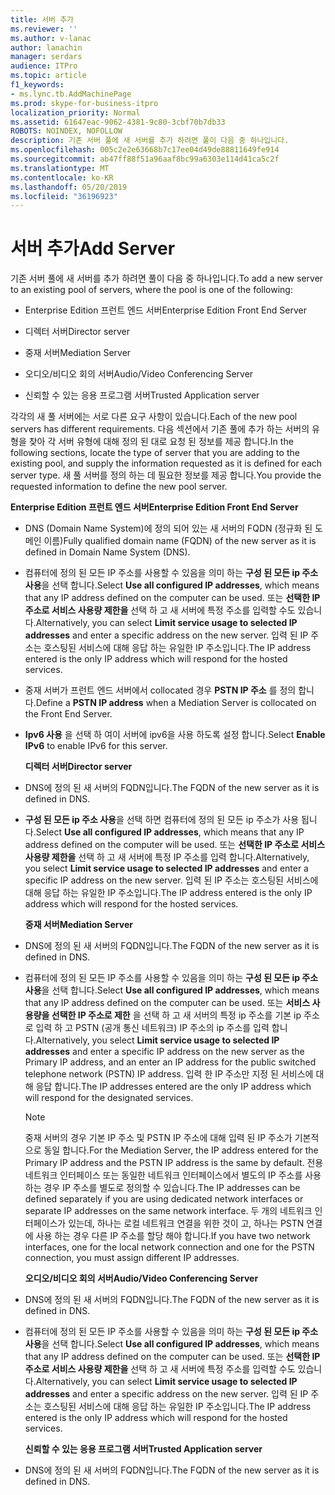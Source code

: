 ```yaml
---
title: 서버 추가
ms.reviewer: ''
ms.author: v-lanac
author: lanachin
manager: serdars
audience: ITPro
ms.topic: article
f1_keywords:
- ms.lync.tb.AddMachinePage
ms.prod: skype-for-business-itpro
localization_priority: Normal
ms.assetid: 61647eac-9062-4381-9c80-3cbf70b7db33
ROBOTS: NOINDEX, NOFOLLOW
description: 기존 서버 풀에 새 서버를 추가 하려면 풀이 다음 중 하나입니다.
ms.openlocfilehash: 005c2e2e63668b7c17ee04d49de88811649fe914
ms.sourcegitcommit: ab47ff88f51a96aaf8bc99a6303e114d41ca5c2f
ms.translationtype: MT
ms.contentlocale: ko-KR
ms.lasthandoff: 05/20/2019
ms.locfileid: "36196923"
---
```

# <a name="add-server"></a><span data-ttu-id="2b8df-103">서버 추가</span><span class="sxs-lookup"><span data-stu-id="2b8df-103">Add Server</span></span>
 
<span data-ttu-id="2b8df-104">기존 서버 풀에 새 서버를 추가 하려면 풀이 다음 중 하나입니다.</span><span class="sxs-lookup"><span data-stu-id="2b8df-104">To add a new server to an existing pool of servers, where the pool is one of the following:</span></span>
  
- <span data-ttu-id="2b8df-105">Enterprise Edition 프런트 엔드 서버</span><span class="sxs-lookup"><span data-stu-id="2b8df-105">Enterprise Edition Front End Server</span></span>
    
- <span data-ttu-id="2b8df-106">디렉터 서버</span><span class="sxs-lookup"><span data-stu-id="2b8df-106">Director server</span></span>
    
- <span data-ttu-id="2b8df-107">중재 서버</span><span class="sxs-lookup"><span data-stu-id="2b8df-107">Mediation Server</span></span>
    
- <span data-ttu-id="2b8df-108">오디오/비디오 회의 서버</span><span class="sxs-lookup"><span data-stu-id="2b8df-108">Audio/Video Conferencing Server</span></span>
    
- <span data-ttu-id="2b8df-109">신뢰할 수 있는 응용 프로그램 서버</span><span class="sxs-lookup"><span data-stu-id="2b8df-109">Trusted Application server</span></span>
    
<span data-ttu-id="2b8df-110">각각의 새 풀 서버에는 서로 다른 요구 사항이 있습니다.</span><span class="sxs-lookup"><span data-stu-id="2b8df-110">Each of the new pool servers has different requirements.</span></span> <span data-ttu-id="2b8df-111">다음 섹션에서 기존 풀에 추가 하는 서버의 유형을 찾아 각 서버 유형에 대해 정의 된 대로 요청 된 정보를 제공 합니다.</span><span class="sxs-lookup"><span data-stu-id="2b8df-111">In the following sections, locate the type of server that you are adding to the existing pool, and supply the information requested as it is defined for each server type.</span></span> <span data-ttu-id="2b8df-112">새 풀 서버를 정의 하는 데 필요한 정보를 제공 합니다.</span><span class="sxs-lookup"><span data-stu-id="2b8df-112">You provide the requested information to define the new pool server.</span></span>
  
 <span data-ttu-id="2b8df-113">**Enterprise Edition 프런트 엔드 서버**</span><span class="sxs-lookup"><span data-stu-id="2b8df-113">**Enterprise Edition Front End Server**</span></span>
  
- <span data-ttu-id="2b8df-114">DNS (Domain Name System)에 정의 되어 있는 새 서버의 FQDN (정규화 된 도메인 이름)</span><span class="sxs-lookup"><span data-stu-id="2b8df-114">Fully qualified domain name (FQDN) of the new server as it is defined in Domain Name System (DNS).</span></span>
    
- <span data-ttu-id="2b8df-115">컴퓨터에 정의 된 모든 IP 주소를 사용할 수 있음을 의미 하는 **구성 된 모든 ip 주소 사용**을 선택 합니다.</span><span class="sxs-lookup"><span data-stu-id="2b8df-115">Select **Use all configured IP addresses**, which means that any IP address defined on the computer can be used.</span></span> <span data-ttu-id="2b8df-116">또는 **선택한 IP 주소로 서비스 사용량 제한을** 선택 하 고 새 서버에 특정 주소를 입력할 수도 있습니다.</span><span class="sxs-lookup"><span data-stu-id="2b8df-116">Alternatively, you can select **Limit service usage to selected IP addresses** and enter a specific address on the new server.</span></span> <span data-ttu-id="2b8df-117">입력 된 IP 주소는 호스팅된 서비스에 대해 응답 하는 유일한 IP 주소입니다.</span><span class="sxs-lookup"><span data-stu-id="2b8df-117">The IP address entered is the only IP address which will respond for the hosted services.</span></span>
    
- <span data-ttu-id="2b8df-118">중재 서버가 프런트 엔드 서버에서 collocated 경우 **PSTN IP 주소** 를 정의 합니다.</span><span class="sxs-lookup"><span data-stu-id="2b8df-118">Define a **PSTN IP address** when a Mediation Server is collocated on the Front End Server.</span></span>
    
- <span data-ttu-id="2b8df-119">**Ipv6 사용** 을 선택 하 여이 서버에 ipv6을 사용 하도록 설정 합니다.</span><span class="sxs-lookup"><span data-stu-id="2b8df-119">Select **Enable IPv6** to enable IPv6 for this server.</span></span>
    
  <span data-ttu-id="2b8df-120">**디렉터 서버**</span><span class="sxs-lookup"><span data-stu-id="2b8df-120">**Director server**</span></span>
  
- <span data-ttu-id="2b8df-121">DNS에 정의 된 새 서버의 FQDN입니다.</span><span class="sxs-lookup"><span data-stu-id="2b8df-121">The FQDN of the new server as it is defined in DNS.</span></span>
    
- <span data-ttu-id="2b8df-122">**구성 된 모든 ip 주소 사용**을 선택 하면 컴퓨터에 정의 된 모든 ip 주소가 사용 됩니다.</span><span class="sxs-lookup"><span data-stu-id="2b8df-122">Select **Use all configured IP addresses**, which means that any IP address defined on the computer will be used.</span></span> <span data-ttu-id="2b8df-123">또는 **선택한 IP 주소로 서비스 사용량 제한을** 선택 하 고 새 서버에 특정 IP 주소를 입력 합니다.</span><span class="sxs-lookup"><span data-stu-id="2b8df-123">Alternatively, you select **Limit service usage to selected IP addresses** and enter a specific IP address on the new server.</span></span> <span data-ttu-id="2b8df-124">입력 된 IP 주소는 호스팅된 서비스에 대해 응답 하는 유일한 IP 주소입니다.</span><span class="sxs-lookup"><span data-stu-id="2b8df-124">The IP address entered is the only IP address which will respond for the hosted services.</span></span>
    
  <span data-ttu-id="2b8df-125">**중재 서버**</span><span class="sxs-lookup"><span data-stu-id="2b8df-125">**Mediation Server**</span></span>
  
- <span data-ttu-id="2b8df-126">DNS에 정의 된 새 서버의 FQDN입니다.</span><span class="sxs-lookup"><span data-stu-id="2b8df-126">The FQDN of the new server as it is defined in DNS.</span></span>
    
- <span data-ttu-id="2b8df-127">컴퓨터에 정의 된 모든 IP 주소를 사용할 수 있음을 의미 하는 **구성 된 모든 ip 주소 사용**을 선택 합니다.</span><span class="sxs-lookup"><span data-stu-id="2b8df-127">Select **Use all configured IP addresses**, which means that any IP address defined on the computer can be used.</span></span> <span data-ttu-id="2b8df-128">또는 **서비스 사용량을 선택한 IP 주소로 제한** 을 선택 하 고 새 서버의 특정 ip 주소를 기본 ip 주소로 입력 하 고 PSTN (공개 통신 네트워크) IP 주소의 ip 주소를 입력 합니다.</span><span class="sxs-lookup"><span data-stu-id="2b8df-128">Alternatively, you select **Limit service usage to selected IP addresses** and enter a specific IP address on the new server as the Primary IP address, and an enter an IP address for the public switched telephone network (PSTN) IP address.</span></span> <span data-ttu-id="2b8df-129">입력 한 IP 주소만 지정 된 서비스에 대해 응답 합니다.</span><span class="sxs-lookup"><span data-stu-id="2b8df-129">The IP addresses entered are the only IP address which will respond for the designated services.</span></span>
    
    > [!NOTE]
    > <span data-ttu-id="2b8df-130">중재 서버의 경우 기본 IP 주소 및 PSTN IP 주소에 대해 입력 된 IP 주소가 기본적으로 동일 합니다.</span><span class="sxs-lookup"><span data-stu-id="2b8df-130">For the Mediation Server, the IP address entered for the Primary IP address and the PSTN IP address is the same by default.</span></span> <span data-ttu-id="2b8df-131">전용 네트워크 인터페이스 또는 동일한 네트워크 인터페이스에서 별도의 IP 주소를 사용 하는 경우 IP 주소를 별도로 정의할 수 있습니다.</span><span class="sxs-lookup"><span data-stu-id="2b8df-131">The IP addresses can be defined separately if you are using dedicated network interfaces or separate IP addresses on the same network interface.</span></span> <span data-ttu-id="2b8df-132">두 개의 네트워크 인터페이스가 있는데, 하나는 로컬 네트워크 연결을 위한 것이 고, 하나는 PSTN 연결에 사용 하는 경우 다른 IP 주소를 할당 해야 합니다.</span><span class="sxs-lookup"><span data-stu-id="2b8df-132">If you have two network interfaces, one for the local network connection and one for the PSTN connection, you must assign different IP addresses.</span></span> 
  
  <span data-ttu-id="2b8df-133">**오디오/비디오 회의 서버**</span><span class="sxs-lookup"><span data-stu-id="2b8df-133">**Audio/Video Conferencing Server**</span></span>
  
- <span data-ttu-id="2b8df-134">DNS에 정의 된 새 서버의 FQDN입니다.</span><span class="sxs-lookup"><span data-stu-id="2b8df-134">The FQDN of the new server as it is defined in DNS.</span></span>
    
- <span data-ttu-id="2b8df-135">컴퓨터에 정의 된 모든 IP 주소를 사용할 수 있음을 의미 하는 **구성 된 모든 ip 주소 사용**을 선택 합니다.</span><span class="sxs-lookup"><span data-stu-id="2b8df-135">Select **Use all configured IP addresses**, which means that any IP address defined on the computer can be used.</span></span> <span data-ttu-id="2b8df-136">또는 **선택한 IP 주소로 서비스 사용량 제한을** 선택 하 고 새 서버에 특정 주소를 입력할 수도 있습니다.</span><span class="sxs-lookup"><span data-stu-id="2b8df-136">Alternatively, you can select **Limit service usage to selected IP addresses** and enter a specific address on the new server.</span></span> <span data-ttu-id="2b8df-137">입력 된 IP 주소는 호스팅된 서비스에 대해 응답 하는 유일한 IP 주소입니다.</span><span class="sxs-lookup"><span data-stu-id="2b8df-137">The IP address entered is the only IP address which will respond for the hosted services.</span></span>
    
  <span data-ttu-id="2b8df-138">**신뢰할 수 있는 응용 프로그램 서버**</span><span class="sxs-lookup"><span data-stu-id="2b8df-138">**Trusted Application server**</span></span>
  
- <span data-ttu-id="2b8df-139">DNS에 정의 된 새 서버의 FQDN입니다.</span><span class="sxs-lookup"><span data-stu-id="2b8df-139">The FQDN of the new server as it is defined in DNS.</span></span>
    

